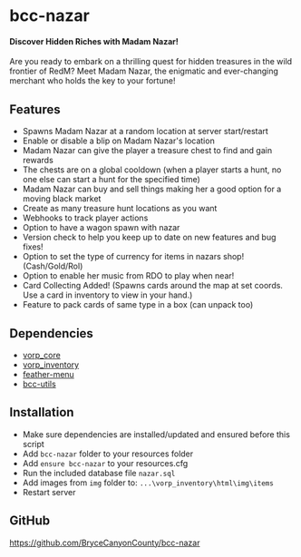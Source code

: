# bcc-nazar

#### Discover Hidden Riches with Madam Nazar!
Are you ready to embark on a thrilling quest for hidden treasures in the wild frontier of RedM? Meet Madam Nazar, the enigmatic and ever-changing merchant who holds the key to your fortune!

## Features

- Spawns Madam Nazar at a random location at server start/restart
- Enable or disable a blip on Madam Nazar's location
- Madam Nazar can give the player a treasure chest to find and gain rewards
- The chests are on a global cooldown (when a player starts a hunt, no one else can start a hunt for the specified time)
- Madam Nazar can buy and sell things making her a good option for a moving black market
- Create as many treasure hunt locations as you want
- Webhooks to track player actions
- Option to have a wagon spawn with nazar
- Version check to help you keep up to date on new features and bug fixes!
- Option to set the type of currency for items in nazars shop! (Cash/Gold/Rol)
- Option to enable her music from RDO to play when near!
- Card Collecting Added! (Spawns cards around the map at set coords. Use a card in inventory to view in your hand.)
- Feature to pack cards of same type in a box (can unpack too)

## Dependencies

- [vorp_core](https://github.com/VORPCORE/vorp-core-lua)
- [vorp_inventory](https://github.com/VORPCORE/vorp_inventory-lua)
- [feather-menu](https://github.com/FeatherFramework/feather-menu/releases)
- [bcc-utils](https://github.com/BryceCanyonCounty/bcc-utils)

## Installation

- Make sure dependencies are installed/updated and ensured before this script
- Add `bcc-nazar` folder to your resources folder
- Add `ensure bcc-nazar` to your resources.cfg
- Run the included database file `nazar.sql`
- Add images from `img` folder to: `...\vorp_inventory\html\img\items`
- Restart server

## GitHub
https://github.com/BryceCanyonCounty/bcc-nazar
